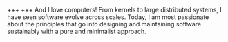+++
+++
And I love computers! From kernels to large distributed systems, I have seen
software evolve across scales. Today, I am most passionate about the principles
that go into designing and maintaining software sustainably with a pure and
minimalist approach.
